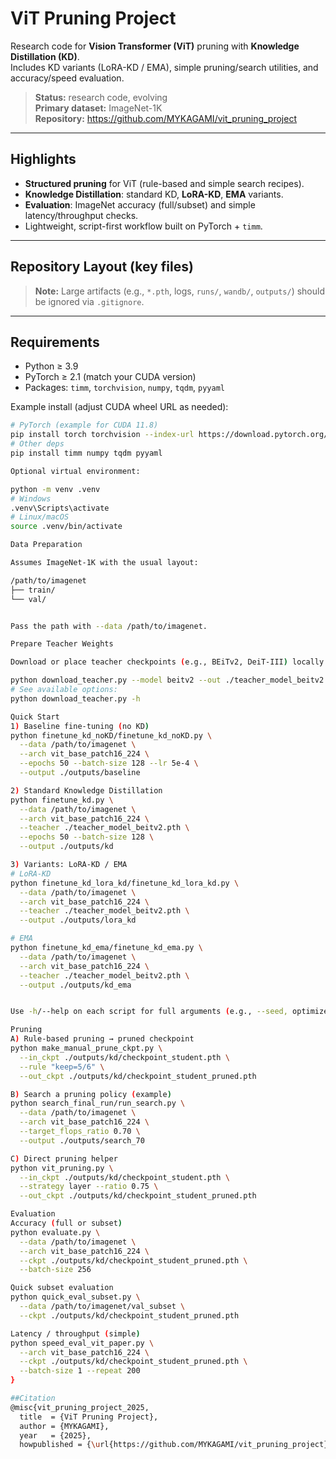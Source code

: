 # ViT Pruning Project

Research code for **Vision Transformer (ViT)** pruning with **Knowledge Distillation (KD)**.  
Includes KD variants (LoRA-KD / EMA), simple pruning/search utilities, and accuracy/speed evaluation.

> **Status:** research code, evolving  
> **Primary dataset:** ImageNet-1K  
> **Repository:** https://github.com/MYKAGAMI/vit_pruning_project

---

## Highlights

- **Structured pruning** for ViT (rule-based and simple search recipes).
- **Knowledge Distillation**: standard KD, **LoRA-KD**, **EMA** variants.
- **Evaluation**: ImageNet accuracy (full/subset) and simple latency/throughput checks.
- Lightweight, script-first workflow built on PyTorch + `timm`.

---

## Repository Layout (key files)


> **Note:** Large artifacts (e.g., `*.pth`, logs, `runs/`, `wandb/`, `outputs/`) should be ignored via `.gitignore`.

---

## Requirements

- Python ≥ 3.9
- PyTorch ≥ 2.1 (match your CUDA version)
- Packages: `timm`, `torchvision`, `numpy`, `tqdm`, `pyyaml`

Example install (adjust CUDA wheel URL as needed):
```bash
# PyTorch (example for CUDA 11.8)
pip install torch torchvision --index-url https://download.pytorch.org/whl/cu118
# Other deps
pip install timm numpy tqdm pyyaml

Optional virtual environment:

python -m venv .venv
# Windows
.venv\Scripts\activate
# Linux/macOS
source .venv/bin/activate

Data Preparation

Assumes ImageNet-1K with the usual layout:

/path/to/imagenet
├── train/
└── val/


Pass the path with --data /path/to/imagenet.

Prepare Teacher Weights

Download or place teacher checkpoints (e.g., BEiTv2, DeiT-III) locally.

python download_teacher.py --model beitv2 --out ./teacher_model_beitv2.pth
# See available options:
python download_teacher.py -h

Quick Start
1) Baseline fine-tuning (no KD)
python finetune_kd_noKD/finetune_kd_noKD.py \
  --data /path/to/imagenet \
  --arch vit_base_patch16_224 \
  --epochs 50 --batch-size 128 --lr 5e-4 \
  --output ./outputs/baseline

2) Standard Knowledge Distillation
python finetune_kd.py \
  --data /path/to/imagenet \
  --arch vit_base_patch16_224 \
  --teacher ./teacher_model_beitv2.pth \
  --epochs 50 --batch-size 128 \
  --output ./outputs/kd

3) Variants: LoRA-KD / EMA
# LoRA-KD
python finetune_kd_lora_kd/finetune_kd_lora_kd.py \
  --data /path/to/imagenet \
  --arch vit_base_patch16_224 \
  --teacher ./teacher_model_beitv2.pth \
  --output ./outputs/lora_kd

# EMA
python finetune_kd_ema/finetune_kd_ema.py \
  --data /path/to/imagenet \
  --arch vit_base_patch16_224 \
  --teacher ./teacher_model_beitv2.pth \
  --output ./outputs/kd_ema


Use -h/--help on each script for full arguments (e.g., --seed, optimizer/scheduler, KD temperature --T, KD weight --alpha, AMP, etc.).

Pruning
A) Rule-based pruning → pruned checkpoint
python make_manual_prune_ckpt.py \
  --in_ckpt ./outputs/kd/checkpoint_student.pth \
  --rule "keep=5/6" \
  --out_ckpt ./outputs/kd/checkpoint_student_pruned.pth

B) Search a pruning policy (example)
python search_final_run/run_search.py \
  --data /path/to/imagenet \
  --arch vit_base_patch16_224 \
  --target_flops_ratio 0.70 \
  --output ./outputs/search_70

C) Direct pruning helper
python vit_pruning.py \
  --in_ckpt ./outputs/kd/checkpoint_student.pth \
  --strategy layer --ratio 0.75 \
  --out_ckpt ./outputs/kd/checkpoint_student_pruned.pth

Evaluation
Accuracy (full or subset)
python evaluate.py \
  --data /path/to/imagenet \
  --arch vit_base_patch16_224 \
  --ckpt ./outputs/kd/checkpoint_student_pruned.pth \
  --batch-size 256

Quick subset evaluation
python quick_eval_subset.py \
  --data /path/to/imagenet/val_subset \
  --ckpt ./outputs/kd/checkpoint_student_pruned.pth

Latency / throughput (simple)
python speed_eval_vit_paper.py \
  --arch vit_base_patch16_224 \
  --ckpt ./outputs/kd/checkpoint_student_pruned.pth \
  --batch-size 1 --repeat 200
}

##Citation
@misc{vit_pruning_project_2025,
  title  = {ViT Pruning Project},
  author = {MYKAGAMI},
  year   = {2025},
  howpublished = {\url{https://github.com/MYKAGAMI/vit_pruning_project}}


